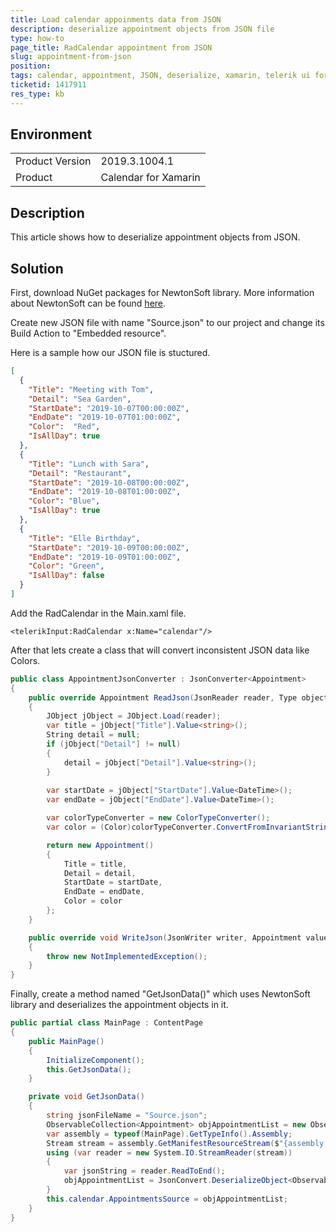 ```yaml
---
title: Load calendar appoinments data from JSON
description: deserialize appointment objects from JSON file
type: how-to
page_title: RadCalendar appointment from JSON
slug: appointment-from-json
position: 
tags: calendar, appointment, JSON, deserialize, xamarin, telerik ui for xamarin, events, newtonsoft
ticketid: 1417911
res_type: kb
---
```


## Environment
<table>
    <tbody>
	    <tr>
	    	<td>Product Version</td>
	    	<td>2019.3.1004.1</td>
	    </tr>
	    <tr>
	    	<td>Product</td>
	    	<td>Calendar for Xamarin</td>
	    </tr>
    </tbody>
</table>


## Description

This article shows how to deserialize appointment objects from JSON.

## Solution

First, download NuGet packages for NewtonSoft library. More information about NewtonSoft can be found [here](https://www.newtonsoft.com/json).

Create new JSON file with name "Source.json" to our project and change its Build Action to "Embedded resource".

Here is a sample how our JSON file is stuctured.

```JSON
[
  {
    "Title": "Meeting with Tom",
    "Detail": "Sea Garden",
    "StartDate": "2019-10-07T00:00:00Z",
    "EndDate": "2019-10-07T01:00:00Z",
    "Color":  "Red",
    "IsAllDay": true
  },
  {
    "Title": "Lunch with Sara",
    "Detail": "Restaurant",
    "StartDate": "2019-10-08T00:00:00Z",
    "EndDate": "2019-10-08T01:00:00Z",
    "Color": "Blue",
    "IsAllDay": true
  },
  {
    "Title": "Elle Birthday",
    "StartDate": "2019-10-09T00:00:00Z",
    "EndDate": "2019-10-09T01:00:00Z",
    "Color": "Green",
    "IsAllDay": false
  }
]
```

Add the RadCalendar in the Main.xaml file.

```XAML
<telerikInput:RadCalendar x:Name="calendar"/>
```

After that lets create a class that will convert inconsistent JSON data like Colors.

```C#
public class AppointmentJsonConverter : JsonConverter<Appointment>
{
    public override Appointment ReadJson(JsonReader reader, Type objectType, Appointment existingValue, bool hasExistingValue, JsonSerializer serializer)
    {
        JObject jObject = JObject.Load(reader);
        var title = jObject["Title"].Value<string>();
        String detail = null;
        if (jObject["Detail"] != null)
        {
            detail = jObject["Detail"].Value<string>();
        }
           
        var startDate = jObject["StartDate"].Value<DateTime>();
        var endDate = jObject["EndDate"].Value<DateTime>();

        var colorTypeConverter = new ColorTypeConverter();
        var color = (Color)colorTypeConverter.ConvertFromInvariantString(jObject["Color"].Value<string>());

        return new Appointment()
        {
            Title = title,
            Detail = detail,
            StartDate = startDate,
            EndDate = endDate,
            Color = color
        };
    }

    public override void WriteJson(JsonWriter writer, Appointment value, JsonSerializer serializer)
    {
        throw new NotImplementedException();
    }
}
```
 
Finally, create a method named "GetJsonData()" which uses NewtonSoft library and deserializes the appointment objects in it.

```C#
public partial class MainPage : ContentPage
{
    public MainPage()
    {
        InitializeComponent();
        this.GetJsonData();
    }

    private void GetJsonData()
    {
        string jsonFileName = "Source.json";
        ObservableCollection<Appointment> objAppointmentList = new ObservableCollection<Appointment>();
        var assembly = typeof(MainPage).GetTypeInfo().Assembly;
        Stream stream = assembly.GetManifestResourceStream($"{assembly.GetName().Name}.{jsonFileName}");
        using (var reader = new System.IO.StreamReader(stream))
        {
            var jsonString = reader.ReadToEnd();
            objAppointmentList = JsonConvert.DeserializeObject<ObservableCollection<Appointment>>(jsonString, new AppointmentJsonConverter());
        }
        this.calendar.AppointmentsSource = objAppointmentList;
    }
}
```



